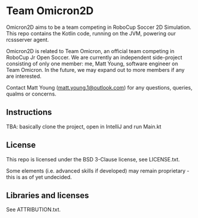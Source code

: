 # Team Omicron2D

Omicron2D aims to be a team competing in RoboCup Soccer 2D Simulation. 
This repo contains the Kotlin code, running on the JVM, powering our rcssserver agent.

Omicron2D is related to Team Omicron, an official team competing in RoboCup Jr Open Soccer.
We are currently an independent side-project consisting of only one member: me, Matt Young, software engineer
on Team Omicron. In the future, we may expand out to more members if any are interested.

Contact Matt Young (matt.young.1@outlook.com) for any questions, queries, qualms or concerns.

## Instructions
TBA: basically clone the project, open in IntelliJ and run Main.kt

## License
This repo is licensed under the BSD 3-Clause license, see LICENSE.txt.

Some elements (i.e. advanced skills if developed) may remain proprietary - this is as of yet undecided.

## Libraries and licenses
See ATTRIBUTION.txt.